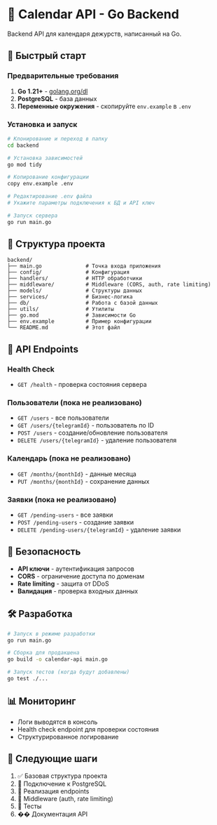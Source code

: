 # 📅 Calendar API - Go Backend

Backend API для календаря дежурств, написанный на Go.

## 🚀 Быстрый старт

### Предварительные требования

1. **Go 1.21+** - [golang.org/dl](https://golang.org/dl/)
2. **PostgreSQL** - база данных
3. **Переменные окружения** - скопируйте `env.example` в `.env`

### Установка и запуск

```bash
# Клонирование и переход в папку
cd backend

# Установка зависимостей
go mod tidy

# Копирование конфигурации
copy env.example .env

# Редактирование .env файла
# Укажите параметры подключения к БД и API ключ

# Запуск сервера
go run main.go
```

## 📁 Структура проекта

```
backend/
├── main.go              # Точка входа приложения
├── config/              # Конфигурация
├── handlers/            # HTTP обработчики
├── middleware/          # Middleware (CORS, auth, rate limiting)
├── models/              # Структуры данных
├── services/            # Бизнес-логика
├── db/                  # Работа с базой данных
├── utils/               # Утилиты
├── go.mod               # Зависимости Go
├── env.example          # Пример конфигурации
└── README.md            # Этот файл
```

## 🔧 API Endpoints

### Health Check
- `GET /health` - проверка состояния сервера

### Пользователи (пока не реализовано)
- `GET /users` - все пользователи
- `GET /users/{telegramId}` - пользователь по ID
- `POST /users` - создание/обновление пользователя
- `DELETE /users/{telegramId}` - удаление пользователя

### Календарь (пока не реализовано)
- `GET /months/{monthId}` - данные месяца
- `PUT /months/{monthId}` - сохранение данных

### Заявки (пока не реализовано)
- `GET /pending-users` - все заявки
- `POST /pending-users` - создание заявки
- `DELETE /pending-users/{telegramId}` - удаление заявки

## 🔐 Безопасность

- **API ключи** - аутентификация запросов
- **CORS** - ограничение доступа по доменам
- **Rate limiting** - защита от DDoS
- **Валидация** - проверка входных данных

## 🛠️ Разработка

```bash
# Запуск в режиме разработки
go run main.go

# Сборка для продакшена
go build -o calendar-api main.go

# Запуск тестов (когда будут добавлены)
go test ./...
```

## 📊 Мониторинг

- Логи выводятся в консоль
- Health check endpoint для проверки состояния
- Структурированное логирование

## 🔄 Следующие шаги

1. ✅ Базовая структура проекта
2. 🔄 Подключение к PostgreSQL
3. 🔄 Реализация endpoints
4. 🔄 Middleware (auth, rate limiting)
5. 🔄 Тесты
6. �� Документация API 